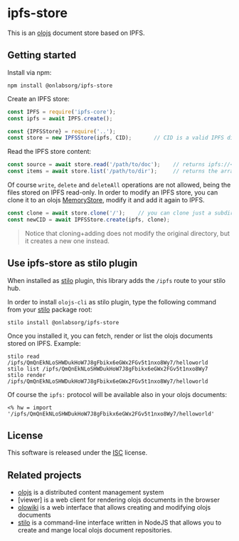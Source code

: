 # ipfs-store

This is an [olojs] document store based on IPFS.



## Getting started
Install via npm:

```
npm install @onlabsorg/ipfs-store
```

Create an IPFS store:

```js
const IPFS = require('ipfs-core');
const ipfs = await IPFS.create();

const {IPFSStore} = require('..');
const store = new IPFSStore(ipfs, CID);       // CID is a valid IPFS directory content id
```

Read the IPFS store content:

```js
const source = await store.read('/path/to/doc');    // returns ipfs://<CID>/path/to/doc
const items = await store.list('/path/to/dir');     // returns the array of child names of ipfs://<CID>/path/to/dir/
```

Of course `write`, `delete` and `deleteAll` operations are not allowed, being
the files stored on IPFS read-only. In order to modify an IPFS store, you can
clone it to an olojs [MemoryStore], modify it and add it again to IPFS.

```js
const clone = await store.clone('/');    // you can clone just a subdir if you want
const newCID = await IPFSStore.create(ipfs, clone);
```

> Notice that cloning+adding does not modify the original directory, but it
> creates a new one instead.



## Use ipfs-store as stilo plugin
When installed as [stilo] plugin, this library adds the `/ipfs` route to
your stilo hub.

In order to install `olojs-cli` as stilo plugin, type the following command
from your [stilo] package root:

```
stilo install @onlabsorg/ipfs-store
```

Once you installed it, you can fetch, render or list the olojs documents
stored on IPFS. Example:

```
stilo read /ipfs/QmQnEkNLoSHWDukHoW7J8gFbikx6eGWx2FGv5t1nxo8Wy7/helloworld
stilo list /ipfs/QmQnEkNLoSHWDukHoW7J8gFbikx6eGWx2FGv5t1nxo8Wy7
stilo render /ipfs/QmQnEkNLoSHWDukHoW7J8gFbikx6eGWx2FGv5t1nxo8Wy7/helloworld
```

Of course the `ipfs:` protocol will be available also in your olojs documents:

```
<% hw = import '/ipfs/QmQnEkNLoSHWDukHoW7J8gFbikx6eGWx2FGv5t1nxo8Wy7/helloworld'
```



## License
This software is released under the [ISC](https://opensource.org/licenses/ISC) 
license.



## Related projects
* [olojs] is a distributed content management system
* [viewer] is a web client for rendering olojs documents in the browser
* [olowiki] is a web interface that allows creating and modifying olojs
  documents
* [stilo] is a command-line interface written in NodeJS that allows you to
  create and mange local olojs document repositories.



[olojs]: https://github.com/onlabsorg/olojs/blob/master/README.md
[js-ipfs]: https://github.com/ipfs/js-ipfs/blob/master/README.md
[oloviewer]: https://github.com/onlabsorg/oloviewer
[olowiki]: https://github.com/onlabsorg/olowiki
[stilo]: https://github.com/onlabsorg/stilo/blob/main/README.md
[MemoryStore]: https://github.com/onlabsorg/olojs/blob/master/docs/api/memory-store.md
